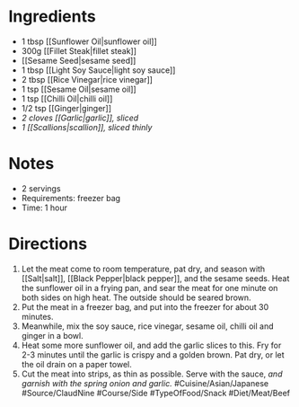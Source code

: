 # Ingredients
- 1 tbsp [[Sunflower Oil|sunflower oil]]
- 300g [[Fillet Steak|fillet steak]]
- [[Sesame Seed|sesame seed]]
- 1 tbsp [[Light Soy Sauce|light soy sauce]]
- 2 tbsp [[Rice Vinegar|rice vinegar]]
- 1 tsp [[Sesame Oil|sesame oil]]
- 1 tsp [[Chilli Oil|chilli oil]]
- 1/2 tsp [[Ginger|ginger]]
- *2 cloves [[Garlic|garlic]], sliced*
- *1 [[Scallions|scallion]], sliced thinly*
# Notes
- 2 servings
- Requirements: freezer bag
- Time: 1 hour
# Directions
1. Let the meat come to room temperature, pat dry, and season with [[Salt|salt]], [[Black Pepper|black pepper]], and the sesame seeds. Heat the sunflower oil in a frying pan, and sear the meat for one minute on both sides on high heat. The outside should be seared brown.
2. Put the meat in a freezer bag, and put into the freezer for about 30 minutes.
3. Meanwhile, mix the soy sauce, rice vinegar, sesame oil, chilli oil and ginger in a bowl. 
4. Heat some more sunflower oil, and add the garlic slices to this. Fry for 2-3 minutes until the garlic is crispy and a golden brown. Pat dry, or let the oil drain on a paper towel.
5. Cut the meat into strips, as thin as possible. Serve with the sauce, *and garnish with the spring onion and garlic.*
#Cuisine/Asian/Japanese #Source/ClaudNine #Course/Side #TypeOfFood/Snack #Diet/Meat/Beef  